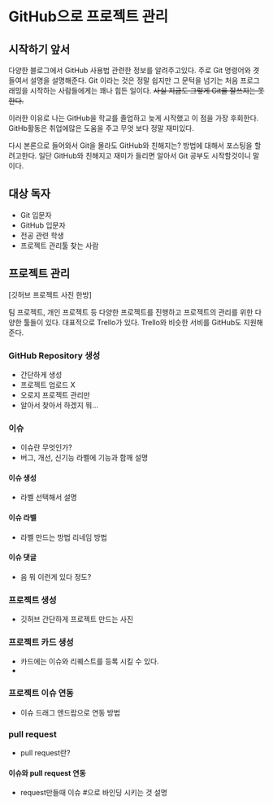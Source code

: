 # GitHub으로 프로젝트 관리

## 시작하기 앞서

다양한 블로그에서 GitHub 사용법 관련한 정보를 알려주고있다. 주로 Git 명령어와 겻들여서 설명을 설명해준다. Git 이라는 것은 정말 쉽지만 그 문턱을 넘기는 처음 프로그래밍을 시작하는 사람들에게는 꽤나 힘든 일이다. ~~사실 지금도 그렇게 Git을 잘쓰지는 못한다.~~

이러한 이유로 나는 GitHub을 학교를 졸업하고 늦게 시작했고 이 점을 가장 후회한다. GitHb활동은 취업에많은 도움을 주고 무엇 보다 정말 재미있다.

다시 본론으로 들어와서 Git을 몰라도 GitHub와 친해지는? 방법에 대해서 포스팅을 할려고한다. 일단 GitHub와 친해지고 재미가 들리면 알아서 Git 공부도 시작할것이니 말이다.

## 대상 독자

* Git 입문자
* GitHub 입문자
* 전공 관련 학생
* 프로젝트 관리툴 찾는 사람
## 프로젝트 관리

[깃허브 프로젝트 사진 한방]

팀 프로젝트, 개인 프로젝트 등 다양한 프로젝트를 진행하고 프로젝트의 관리를 위한 다양한 툴들이 있다. 대표적으로 Trello가 있다. Trello와 비슷한 서비를 GitHub도 지원해준다.

### GitHub Repository 생성

* 간단하게 생성
* 프로젝트 업로드 X
* 오로지 프로젝트 관리만
* 알아서 찾아서 하겠지 뭐...


### 이슈

* 이슈란 무엇인가?
* 버그, 개선, 신기능 라벨에 기능과 함깨 설명

#### 이슈 생성
* 라벨 선택해서 설명

#### 이슈 라벨
* 라벨 만드는 방법 리네임 방법

#### 이슈 댓글
* 음 뭐 이런게 있다 정도?


### 프로젝트 생성

* 깃허브 간단하게 프로젝트 만드는 사진

### 프로젝트 카드 생성

* 카드에는 이슈와 리퀘스트를 등록 시킬 수 있다.
*

### 프로젝트 이슈 연동
* 이슈 드래그 앤드랍으로 연동 방법


### pull request

* pull request란?

#### 이슈와 pull request 연동

* request만들때 이슈 #으로 바인딩 시키는 것 설명
